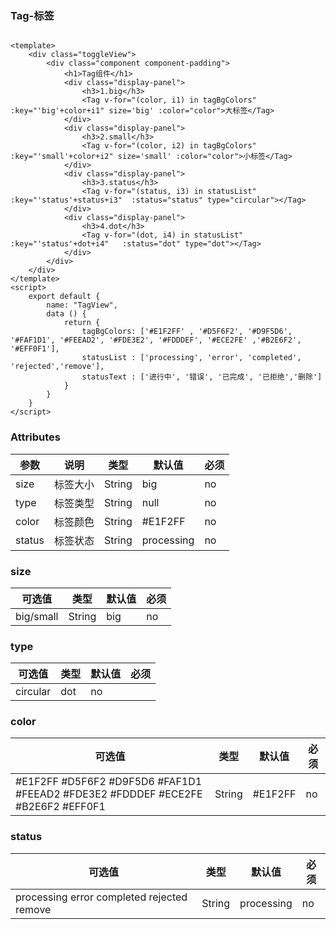 ### Tag-标签

<template>
    <div class="toggleView">
        <div class="component component-padding">
            <h1>Tag组件</h1>
            <div class="display-panel">
                <h3>1.big</h3>
                <Tag v-for="(color, i1) in tagBgColors" :key="'big'+color+i1" size='big' :color="color">大标签</Tag>
            </div>
            <div class="display-panel">
                <h3>2.small</h3>
                <Tag v-for="(color, i2) in tagBgColors" :key="'small'+color+i2" size='small' :color="color">小标签</Tag>
            </div>
            <div class="display-panel">
                <h3>3.status</h3>
                <Tag v-for="(status, i3) in statusList" :key="'status'+status+i3"  :status="status" type="circular"></Tag>
            </div>
            <div class="display-panel">
                <h3>4.dot</h3>
                <Tag v-for="(dot, i4) in statusList" :key="'status'+dot+i4"   :status="dot" type="dot"></Tag>
            </div>
        </div>
    </div>
</template>
<script>
    export default {
        name: "TagView",
        data () {
            return {
                tagBgColors: ['#E1F2FF' , '#D5F6F2', '#D9F5D6', '#FAF1D1', '#FEEAD2', '#FDE3E2', '#FDDDEF', '#ECE2FE' ,'#B2E6F2', '#EFF0F1'],
                statusList : ['processing', 'error', 'completed', 'rejected','remove'],
                statusText : ['进行中', '错误', '已完成', '已拒绝','删除']
            }
        }
    }
</script>
 

```vue

<template>
    <div class="toggleView">
        <div class="component component-padding">
            <h1>Tag组件</h1>
            <div class="display-panel">
                <h3>1.big</h3>
                <Tag v-for="(color, i1) in tagBgColors" :key="'big'+color+i1" size='big' :color="color">大标签</Tag>
            </div>
            <div class="display-panel">
                <h3>2.small</h3>
                <Tag v-for="(color, i2) in tagBgColors" :key="'small'+color+i2" size='small' :color="color">小标签</Tag>
            </div>
            <div class="display-panel">
                <h3>3.status</h3>
                <Tag v-for="(status, i3) in statusList" :key="'status'+status+i3"  :status="status" type="circular"></Tag>
            </div>
            <div class="display-panel">
                <h3>4.dot</h3>
                <Tag v-for="(dot, i4) in statusList" :key="'status'+dot+i4"   :status="dot" type="dot"></Tag>
            </div>
        </div>
    </div>
</template>
<script>
    export default {
        name: "TagView",
        data () {
            return {
                tagBgColors: ['#E1F2FF' , '#D5F6F2', '#D9F5D6', '#FAF1D1', '#FEEAD2', '#FDE3E2', '#FDDDEF', '#ECE2FE' ,'#B2E6F2', '#EFF0F1'],
                statusList : ['processing', 'error', 'completed', 'rejected','remove'],
                statusText : ['进行中', '错误', '已完成', '已拒绝','删除']
            }
        }
    }
</script>

```


### Attributes

| 参数     | 说明    | 类型    | 默认值   | 必须  |
| ------- | ----    | ------  | ------- | ------|
| size    | 标签大小 | String | big     | no     |
| type    | 标签类型 | String | null    | no     |
| color   | 标签颜色 | String | #E1F2FF | no     |
| status  | 标签状态 | String | processing | no     |


### size

| 可选值  | 类型    | 默认值  | 必须    |
| ---- | ------ | ------- | ------ |
| big/small | String | big | no     |

### type   

| 可选值  | 类型    | 默认值  | 必须    |
| ---- | ------ | ------- | ------ |
| circular | dot | no     |

### color

| 可选值  | 类型    | 默认值  | 必须    |
| ---- | ------ | ------- | ------ |
| #E1F2FF #D5F6F2 #D9F5D6 #FAF1D1 #FEEAD2 #FDE3E2 #FDDDEF #ECE2FE #B2E6F2 #EFF0F1 | String | #E1F2FF | no |

### status    

| 可选值  | 类型    | 默认值  | 必须    |
| ---- | ------ | ------- | ------ |
|processing error completed rejected remove | String | processing | no |